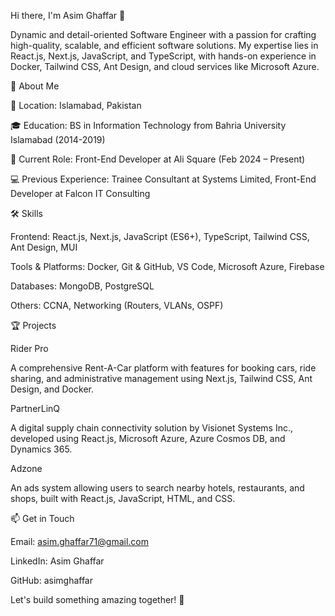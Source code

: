 Hi there, I'm Asim Ghaffar 👋

Dynamic and detail-oriented Software Engineer with a passion for crafting high-quality, scalable, and efficient software solutions. My expertise lies in React.js, Next.js, JavaScript, and TypeScript, with hands-on experience in Docker, Tailwind CSS, Ant Design, and cloud services like Microsoft Azure.

🚀 About Me

📍 Location: Islamabad, Pakistan

🎓 Education: BS in Information Technology from Bahria University Islamabad (2014-2019)

💼 Current Role: Front-End Developer at Ali Square (Feb 2024 – Present)

💻 Previous Experience: Trainee Consultant at Systems Limited, Front-End Developer at Falcon IT Consulting

🛠️ Skills

Frontend: React.js, Next.js, JavaScript (ES6+), TypeScript, Tailwind CSS, Ant Design, MUI

Tools & Platforms: Docker, Git & GitHub, VS Code, Microsoft Azure, Firebase

Databases: MongoDB, PostgreSQL

Others: CCNA, Networking (Routers, VLANs, OSPF)

🏆 Projects

Rider Pro

A comprehensive Rent-A-Car platform with features for booking cars, ride sharing, and administrative management using Next.js, Tailwind CSS, Ant Design, and Docker.

PartnerLinQ

A digital supply chain connectivity solution by Visionet Systems Inc., developed using React.js, Microsoft Azure, Azure Cosmos DB, and Dynamics 365.

Adzone

An ads system allowing users to search nearby hotels, restaurants, and shops, built with React.js, JavaScript, HTML, and CSS.

📫 Get in Touch

Email: asim.ghaffar71@gmail.com

LinkedIn: Asim Ghaffar

GitHub: asimghaffar

Let's build something amazing together! 🚀

